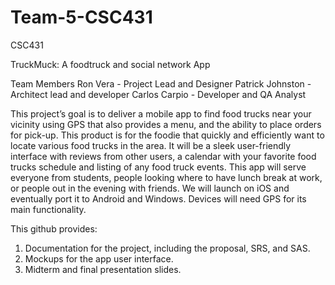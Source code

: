 # Team-5-CSC431
CSC431

TruckMuck: A foodtruck and social network App

Team Members
Ron Vera - Project Lead and Designer
Patrick Johnston - Architect lead and developer
Carlos Carpio - Developer and QA Analyst

This project’s goal is to deliver a mobile app to find food trucks near your vicinity using
GPS that also provides a menu, and the ability to place orders for pick-up. This product is
for the foodie that quickly and efficiently want to locate various food trucks in the area. It
will be a sleek user-friendly interface with reviews from other users, a calendar with your
favorite food trucks schedule and listing of any food truck events. This app will serve
everyone from students, people looking where to have lunch break at work, or people out
in the evening with friends. 
We will launch on iOS and eventually port it to Android and Windows. Devices will need
GPS for its main functionality. 

This github provides:

1. Documentation for the project, including the proposal, SRS, and SAS.
2. Mockups for the app user interface.
3. Midterm and final presentation slides.

